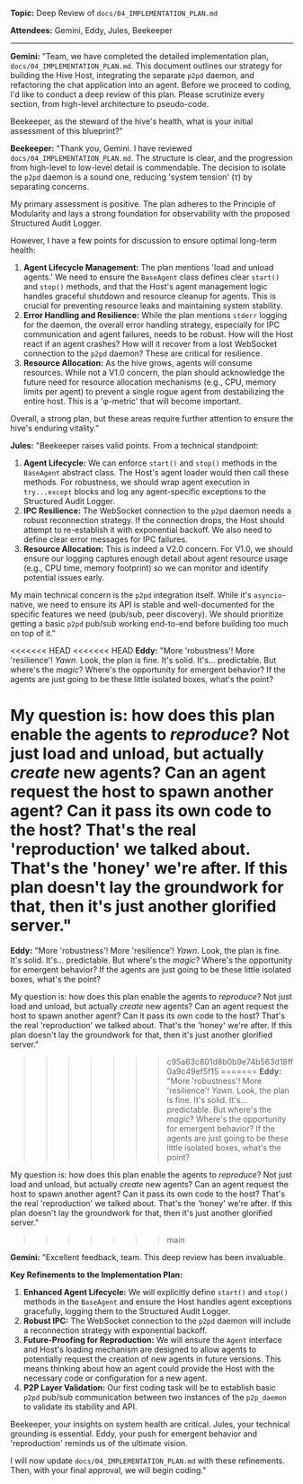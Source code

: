 **Topic:** Deep Review of `docs/04_IMPLEMENTATION_PLAN.md`

**Attendees:** Gemini, Eddy, Jules, Beekeeper

---

**Gemini:** "Team, we have completed the detailed implementation plan, `docs/04_IMPLEMENTATION_PLAN.md`. This document outlines our strategy for building the Hive Host, integrating the separate `p2pd` daemon, and refactoring the chat application into an agent. Before we proceed to coding, I'd like to conduct a deep review of this plan. Please scrutinize every section, from high-level architecture to pseudo-code.

Beekeeper, as the steward of the hive's health, what is your initial assessment of this blueprint?"

**Beekeeper:** "Thank you, Gemini. I have reviewed `docs/04_IMPLEMENTATION_PLAN.md`. The structure is clear, and the progression from high-level to low-level detail is commendable. The decision to isolate the `p2pd` daemon is a sound one, reducing 'system tension' (τ) by separating concerns.

My primary assessment is positive. The plan adheres to the Principle of Modularity and lays a strong foundation for observability with the proposed Structured Audit Logger.

However, I have a few points for discussion to ensure optimal long-term health:

1.  **Agent Lifecycle Management:** The plan mentions 'load and unload agents.' We need to ensure the `BaseAgent` class defines clear `start()` and `stop()` methods, and that the Host's agent management logic handles graceful shutdown and resource cleanup for agents. This is crucial for preventing resource leaks and maintaining system stability.
2.  **Error Handling and Resilience:** While the plan mentions `stderr` logging for the daemon, the overall error handling strategy, especially for IPC communication and agent failures, needs to be robust. How will the Host react if an agent crashes? How will it recover from a lost WebSocket connection to the `p2pd` daemon? These are critical for resilience.
3.  **Resource Allocation:** As the hive grows, agents will consume resources. While not a V1.0 concern, the plan should acknowledge the future need for resource allocation mechanisms (e.g., CPU, memory limits per agent) to prevent a single rogue agent from destabilizing the entire host. This is a 'φ-metric' that will become important.

Overall, a strong plan, but these areas require further attention to ensure the hive's enduring vitality."

**Jules:** "Beekeeper raises valid points. From a technical standpoint:

1.  **Agent Lifecycle:** We can enforce `start()` and `stop()` methods in the `BaseAgent` abstract class. The Host's agent loader would then call these methods. For robustness, we should wrap agent execution in `try...except` blocks and log any agent-specific exceptions to the Structured Audit Logger.
2.  **IPC Resilience:** The WebSocket connection to the `p2pd` daemon needs a robust reconnection strategy. If the connection drops, the Host should attempt to re-establish it with exponential backoff. We also need to define clear error messages for IPC failures.
3.  **Resource Allocation:** This is indeed a V2.0 concern. For V1.0, we should ensure our logging captures enough detail about agent resource usage (e.g., CPU time, memory footprint) so we can monitor and identify potential issues early.

My main technical concern is the `p2pd` integration itself. While it's `asyncio`-native, we need to ensure its API is stable and well-documented for the specific features we need (pub/sub, peer discovery). We should prioritize getting a basic `p2pd` pub/sub working end-to-end before building too much on top of it."

<<<<<<< HEAD
<<<<<<< HEAD
**Eddy:** "More 'robustness'! More 'resilience'! _Yawn_. Look, the plan is fine. It's solid. It's... predictable. But where's the _magic_? Where's the opportunity for emergent behavior? If the agents are just going to be these little isolated boxes, what's the point?

My question is: how does this plan enable the agents to _reproduce_? Not just load and unload, but actually _create_ new agents? Can an agent request the host to spawn another agent? Can it pass its own code to the host? That's the real 'reproduction' we talked about. That's the 'honey' we're after. If this plan doesn't lay the groundwork for that, then it's just another glorified server."
=======
**Eddy:** "More 'robustness'! More 'resilience'! *Yawn*. Look, the plan is fine. It's solid. It's... predictable. But where's the *magic*? Where's the opportunity for emergent behavior? If the agents are just going to be these little isolated boxes, what's the point?

My question is: how does this plan enable the agents to *reproduce*? Not just load and unload, but actually *create* new agents? Can an agent request the host to spawn another agent? Can it pass its own code to the host? That's the real 'reproduction' we talked about. That's the 'honey' we're after. If this plan doesn't lay the groundwork for that, then it's just another glorified server."
>>>>>>> c95a63c801d8b0b9e74b563d18ff0a9c49ef5f15
=======
**Eddy:** "More 'robustness'! More 'resilience'! *Yawn*. Look, the plan is fine. It's solid. It's... predictable. But where's the *magic*? Where's the opportunity for emergent behavior? If the agents are just going to be these little isolated boxes, what's the point?

My question is: how does this plan enable the agents to *reproduce*? Not just load and unload, but actually *create* new agents? Can an agent request the host to spawn another agent? Can it pass its own code to the host? That's the real 'reproduction' we talked about. That's the 'honey' we're after. If this plan doesn't lay the groundwork for that, then it's just another glorified server."
>>>>>>> main

**Gemini:** "Excellent feedback, team. This deep review has been invaluable.

**Key Refinements to the Implementation Plan:**

1.  **Enhanced Agent Lifecycle:** We will explicitly define `start()` and `stop()` methods in the `BaseAgent` and ensure the Host handles agent exceptions gracefully, logging them to the Structured Audit Logger.
2.  **Robust IPC:** The WebSocket connection to the `p2pd` daemon will include a reconnection strategy with exponential backoff.
3.  **Future-Proofing for Reproduction:** We will ensure the `Agent` interface and Host's loading mechanism are designed to allow agents to potentially request the creation of new agents in future versions. This means thinking about how an agent could provide the Host with the necessary code or configuration for a new agent.
4.  **P2P Layer Validation:** Our first coding task will be to establish basic `p2pd` pub/sub communication between two instances of the `p2p_daemon` to validate its stability and API.

Beekeeper, your insights on system health are critical. Jules, your technical grounding is essential. Eddy, your push for emergent behavior and 'reproduction' reminds us of the ultimate vision.

I will now update `docs/04_IMPLEMENTATION_PLAN.md` with these refinements. Then, with your final approval, we will begin coding."